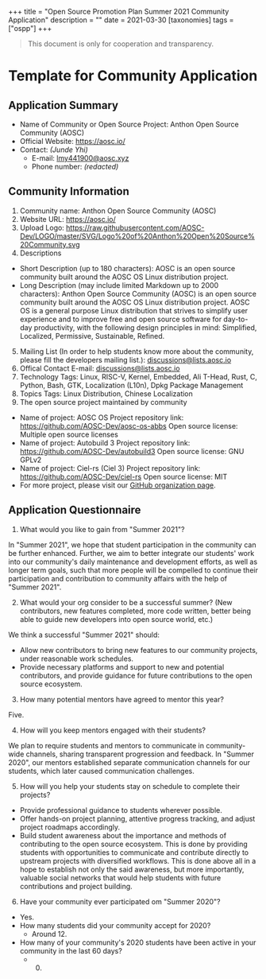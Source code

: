 +++
title = "Open Source Promotion Plan Summer 2021 Community Application"
description = ""
date = 2021-03-30
[taxonomies]
tags = ["ospp"]
+++

> This document is only for cooperation and transparency.

# Template for Community Application

## Application Summary

- Name of Community or Open Source Project: Anthon Open Source Community (AOSC)
- Official Website: https://aosc.io/
- Contact: _(Junde Yhi)_
  - E-mail: lmy441900@aosc.xyz
  - Phone number: _(redacted)_

## Community Information

1. Community name: Anthon Open Source Community (AOSC)
2. Website URL: https://aosc.io/
3. Upload Logo: https://raw.githubusercontent.com/AOSC-Dev/LOGO/master/SVG/Logo%20of%20Anthon%20Open%20Source%20Community.svg
4. Descriptions
  - Short Description (up to 180 characters): AOSC is an open source community built around the AOSC OS Linux distribution project.
  - Long Description (may include limited Markdown up to 2000 characters): Anthon Open Source Community (AOSC) is an open source community built around the AOSC OS Linux distribution project. AOSC OS is a general purpose Linux distribution that strives to simplify user experience and to improve free and open source software for day-to-day productivity, with the following design principles in mind: Simplified, Localized, Permissive, Sustainable, Refined.
5. Mailing List (In order to help students know more about the community, please fill the developers mailing list.): discussions@lists.aosc.io
6. Offical Contact E-mail: discussions@lists.aosc.io
7. Technology Tags: Linux, RISC-V, Kernel, Embedded, Ali T-Head, Rust, C, Python, Bash, GTK, Localization (L10n), Dpkg Package Management
8. Topics Tags: Linux Distribution, Chinese Localization
9. The open source project maintained by community
  - Name of project: AOSC OS
    Project repository link: https://github.com/AOSC-Dev/aosc-os-abbs
    Open source license: Multiple open source licenses
  - Name of project: Autobuild 3
    Project repository link: https://github.com/AOSC-Dev/autobuild3
    Open source license: GNU GPLv2
  - Name of project: Ciel-rs (Ciel 3)
    Project repository link: https://github.com/AOSC-Dev/ciel-rs
    Open source license: MIT
  - For more project, please visit our [GitHub organization page](https://github.com/AOSC-Dev/).

## Application Questionnaire

1. What would you like to gain from "Summer 2021"?

In "Summer 2021", we hope that student participation in the community can be further enhanced. Further, we aim to better integrate our students' work into our community's daily maintenance and development efforts, as well as longer term goals, such that more people will be compelled to continue their participation and contribution to community affairs with the help of "Summer 2021".

2. What would your org consider to be a successful summer? (New contributors, new features completed, more code written, better being able to guide new developers into open source world, etc.)

We think a successful "Summer 2021" should:

- Allow new contributors to bring new features to our community projects, under reasonable work schedules.
- Provide necessary platforms and support to new and potential contributors, and provide guidance for future contributions to the open source ecosystem.

3. How many potential mentors have agreed to mentor this year?

Five.

4. How will you keep mentors engaged with their students?

We plan to require students and mentors to communicate in community-wide channels, sharing transparent progression and feedback. In "Summer 2020", our mentors established separate communication channels for our students, which later caused communication challenges.

5. How will you help your students stay on schedule to complete their projects?

- Provide professional guidance to students wherever possible.
- Offer hands-on project planning, attentive progress tracking, and adjust project roadmaps accordingly.
- Build student awareness about the importance and methods of contributing to the open source ecosystem. This is done by providing students with opportunities to communicate and contribute directly to upstream projects with diversified workflows. This is done above all in a hope to establish not only the said awareness, but more importantly, valuable social networks that would help students with future contributions and project building.

6. Have your community ever participated om "Summer 2020"?
  - Yes.
  - How many students did your community accept for 2020?
    - Around 12.
  - How many of your community's 2020 students have been active in your community in the last 60 days?
    - 0.
